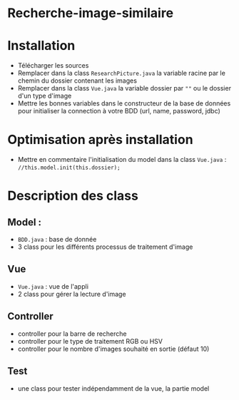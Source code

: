# Recherche-image-similaire

# Installation
- Télécharger les sources
- Remplacer dans la class `ResearchPicture.java` la variable racine par le chemin du dossier contenant les images
- Remplacer dans la class `Vue.java` la variable dossier par `""` ou le dossier d'un type d'image
- Mettre les bonnes variables dans le constructeur de la base de données pour initialiser la connection à votre BDD (url, name, password, jdbc)

# Optimisation après installation
- Mettre en commentaire l'initialisation du model dans la class `Vue.java` : `//this.model.init(this.dossier);`

# Description des class

## Model :
- `BDD.java` :  base de donnée
- 3 class pour les différents processus de traitement d'image

## Vue
- `Vue.java` : vue de l'appli
- 2 class pour gérer la lecture d'image

## Controller
- controller pour la barre de recherche
- controller pour le type de traitement RGB ou HSV
- controller pour le nombre d'images souhaité en sortie (défaut 10)

## Test
- une class pour tester indépendamment de la vue, la partie model
